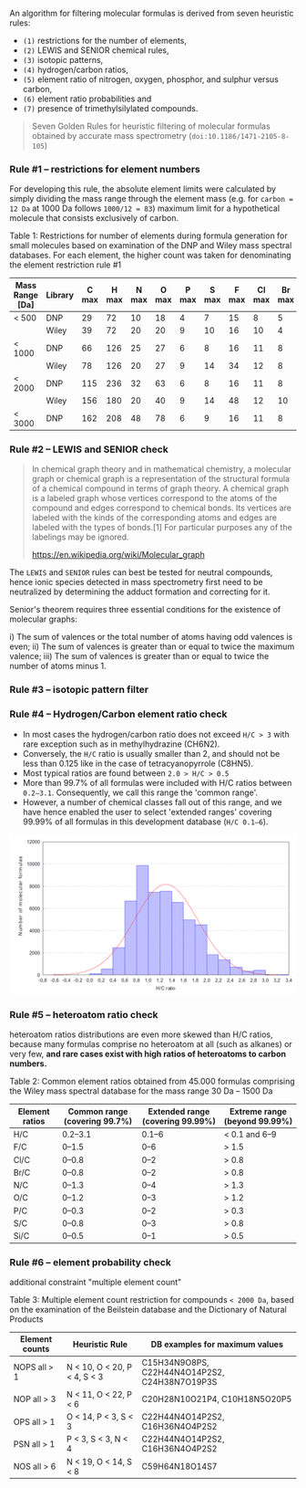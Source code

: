 An algorithm for filtering molecular formulas is derived from seven heuristic rules: 

+ ``(1)`` restrictions for the number of elements, 
+ ``(2)`` LEWIS and SENIOR chemical rules, 
+ ``(3)`` isotopic patterns, 
+ ``(4)`` hydrogen/carbon ratios, 
+ ``(5)`` element ratio of nitrogen, oxygen, phosphor, and sulphur versus carbon, 
+ ``(6)`` element ratio probabilities and 
+ ``(7)`` presence of trimethylsilylated compounds.

> Seven Golden Rules for heuristic filtering of molecular formulas obtained by accurate mass spectrometry (``doi:10.1186/1471-2105-8-105``)


### Rule #1 – restrictions for element numbers

For developing this rule, the absolute element limits were calculated by simply dividing the mass range through the element mass (e.g. for ``carbon = 12 Da`` at 1000 Da follows ``1000/12 = 83``) maximum limit for a hypothetical molecule that consists exclusively of carbon.

Table 1: Restrictions for number of elements during formula generation for small molecules based on examination of the DNP and Wiley mass spectral databases. For each element, the higher count was taken for denominating the element restriction rule #1

|Mass Range [Da]|Library|C max|H max|N max|O max|P max|S max|F max|Cl max|Br max|Si max|
|---------------|-------|-----|-----|-----|-----|-----|-----|-----|------|------|------|
|     < 500     |  DNP  |  29 |  72 | 10  | 18  |  4  |  7  |  15 |  8   |   5  |      |
|               | Wiley |  39 |  72 | 20  | 20  |  9  |  10 |  16 |  10  |   4  |  8   |
|     < 1000    |  DNP  |  66 | 126 | 25  | 27  |  6  |  8  |  16 |  11  |   8  |      |
|               | Wiley |  78 | 126 | 20  | 27  |  9  |  14 |  34 |  12  |   8  |  14  |
|     < 2000    |  DNP  | 115 | 236 | 32  | 63  |  6  |  8  |  16 |  11  |   8  |      |
|               | Wiley | 156 | 180 | 20  | 40  |  9  |  14 |  48 |  12  |  10  |  15  |
|     < 3000    |  DNP  | 162 | 208 | 48  | 78  |  6  |  9  |  16 |  11  |   8  |      |


### Rule #2 – LEWIS and SENIOR check

> In chemical graph theory and in mathematical chemistry, a molecular graph or chemical graph is a representation of the structural formula of a chemical compound in terms of graph theory. A chemical graph is a labeled graph whose vertices correspond to the atoms of the compound and edges correspond to chemical bonds. Its vertices are labeled with the kinds of the corresponding atoms and edges are labeled with the types of bonds.[1] For particular purposes any of the labelings may be ignored.
>
> https://en.wikipedia.org/wiki/Molecular_graph

The ``LEWIS`` and ``SENIOR`` rules can best be tested for neutral compounds, hence ionic species detected in mass spectrometry first need to be neutralized by determining
the adduct formation and correcting for it.

Senior's theorem requires three essential conditions for the existence of molecular graphs:

i) The sum of valences or the total number of atoms having odd valences is even;
ii) The sum of valences is greater than or equal to twice the maximum valence;
iii) The sum of valences is greater than or equal to twice the number of atoms minus 1.

### Rule #3 – isotopic pattern filter

### Rule #4 – Hydrogen/Carbon element ratio check

+ In most cases the hydrogen/carbon ratio does not exceed ``H/C > 3`` with rare exception such as in methylhydrazine (CH6N2).
+ Conversely, the ``H/C`` ratio is usually smaller than 2, and should not be less than 0.125 like in the case of tetracyanopyrrole (C8HN5).
+ Most typical ratios are found between ``2.0 > H/C > 0.5``
+ More than 99.7% of all formulas were included with H/C ratios between ``0.2–3.1``. Consequently, we call this range the 'common range'.
+ However, a number of chemical classes fall out of this range, and we have hence enabled the user to select 'extended ranges' covering 99.99% of all formulas in this development database (``H/C 0.1–6``).

![](./HC_ratio.PNG)

### Rule #5 – heteroatom ratio check

heteroatom ratios distributions are even more skewed than H/C ratios, because many formulas comprise no heteroatom at all (such as alkanes) or very few, **and rare cases exist with high ratios of heteroatoms to carbon numbers.**

Table 2: Common element ratios obtained from 45.000 formulas comprising the Wiley mass spectral database for the mass range 30 Da – 1500 Da 

|Element ratios|Common range (covering 99.7%)|Extended range (covering 99.99%)|Extreme range (beyond 99.99%)|
|--------------|-----------------------------|--------------------------------|-----------------------------|
|     H/C      |           0.2–3.1           |             0.1–6              |         < 0.1 and 6–9       |
|     F/C      |             0–1.5           |               0–6              |         > 1.5               |
|    Cl/C      |             0–0.8           |               0–2              |         > 0.8               |
|    Br/C      |             0–0.8           |               0–2              |         > 0.8               |
|     N/C      |             0–1.3           |               0–4              |         > 1.3               |
|     O/C      |             0–1.2           |               0–3              |         > 1.2               |
|     P/C      |             0–0.3           |               0–2              |         > 0.3               |
|     S/C      |             0–0.8           |               0–3              |         > 0.8               |
|    Si/C      |             0–0.5           |               0–1              |         > 0.5               |

### Rule #6 – element probability check

additional constraint "multiple element count"

Table 3: Multiple element count restriction for compounds ``< 2000 Da``, based on the examination of the Beilstein database and the Dictionary of Natural Products

|Element counts|      Heuristic Rule        |       DB examples for maximum values        |
|--------------|----------------------------|---------------------------------------------|
| NOPS all > 1 |N < 10, O < 20, P < 4, S < 3|C15H34N9O8PS, C22H44N4O14P2S2, C24H38N7O19P3S|
|  NOP all > 3 |N < 11, O < 22, P < 6       |C20H28N10O21P4, C10H18N5O20P5                |
|  OPS all > 1 |O < 14, P < 3,  S < 3       |C22H44N4O14P2S2, C16H36N4O4P2S2              |
|  PSN all > 1 |P < 3,  S < 3,  N < 4       |C22H44N4O14P2S2, C16H36N4O4P2S2              |
|  NOS all > 6 |N < 19, O < 14, S < 8       |C59H64N18O14S7                               |